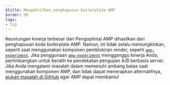 ```yaml
---
$title: Mengaktifkan penghapusan boilerplate AMP
$order: 50
tags:
- lcp
---
```


Keuntungan kinerja terbesar dari Pengoptimal AMP dihasilkan dari penghapusan kode boilerplate AMP. Namun, ini tidak selalu memungkinkan, seperti saat menggunakan komponen pemblokiran render, seperti [`amp-experiment`](https://amp.dev/documentation/components/amp-experiment/?format=websites). Jika penggunaan [`amp-experiment`](https://amp.dev/documentation/components/amp-experiment/?format=websites) mengganggu kinerja Anda, pertimbangkan untuk beralih ke pendekatan pengujian A/B berbasis server. Jika Anda mengalami masalah dalam memenuhi ambang batas saat menggunakan komponen AMP, dan tidak dapat menerapkan alternatifnya, [ajukan masalah di GitHub](https://github.com/ampproject/amphtml/issues/new?assignees=&labels=Type%3A+Page+experience&template=page-experience.md&title=Page+experience+issue) agar AMP dapat membantu!
